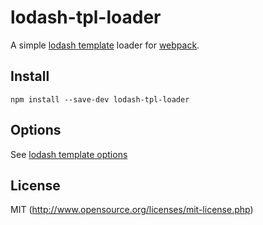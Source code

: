 # lodash-tpl-loader

A simple [lodash template](https://lodash.com/docs/#template) loader for [webpack](http://webpack.github.io/). 

## Install

`npm install --save-dev lodash-tpl-loader`


## Options

See [lodash template options](https://lodash.com/docs/#template)

## License

MIT (http://www.opensource.org/licenses/mit-license.php)


